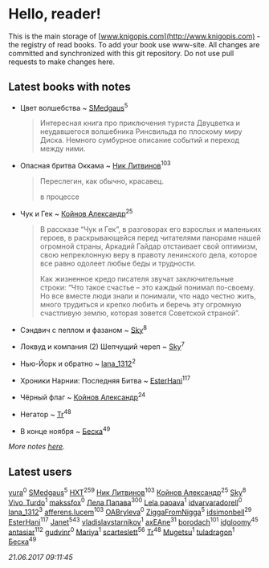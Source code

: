 # Hello, reader!
This is the main storage of [www.knigopis.com](http://www.knigopis.com) - the registry of read books.
To add your book use www-site. All changes are committed and synchronized with this git repository.
Do not use pull requests to make changes here.


## Latest books with notes
* Цвет волшебства ~ [SMedgaus](users/162/162444669-vkontakte)<sup>5</sup>
    > Интересная книга про приключения туриста Двуцветка и неудавшегося волшебника Ринсвильда по плоскому миру Диска. Немного сумбурное описание событий и переход между ними.

* Опасная бритва Оккама ~ [Ник Литвинов](users/241/241974816-vkontakte)<sup>103</sup>
    > Переслегин, как обычно, красавец.
    > 
    > в процессе

* Чук и Гек ~ [Койнов Александр](users/414/414040473-vkontakte)<sup>25</sup>
    > В рассказе “Чук и Гек”, в разговорах его взрослых и маленьких героев, в раскрывающейся перед читателями панораме нашей огромной страны, Аркадий Гайдар отстаивает свой оптимизм, свою непреклонную веру в правоту ленинского дела, которое все равно одолеет любые беды и трудности.
    > 
    > Как жизненное кредо писателя звучат заключительные строки: “Что такое счастье – это каждый понимал по-своему. Но все вместе люди знали и понимали, что надо честно жить, много трудиться и крепко любить и беречь эту огромную счастливую землю, которая зовется Советской страной”.

* Сэндвич с пеплом и фазаном ~ [Sky](users/118/118049897850017649660-google)<sup>8</sup>

* Локвуд и компания (2) Шепчущий череп ~ [Sky](users/118/118049897850017649660-google)<sup>7</sup>

* Нью-Йорк и обратно ~ [lana_1312](users/460/4609218-vkontakte)<sup>2</sup>

* Хроники Нарнии: Последняя Битва ~ [EsterHani](users/305/30558181-vkontakte)<sup>117</sup>

* Чёрный флаг ~ [Койнов Александр](users/414/414040473-vkontakte)<sup>24</sup>

* Негатор ~ [Tr](users/122/12282474-vkontakte)<sup>48</sup>

* В конце ноября ~ [Беска](users/157/1577468-vkontakte)<sup>49</sup>


_More notes [here](latest_books_with_notes.md)._


## Latest users
[yura](users/816/816552068523262-facebook)<sup>0</sup> 
[SMedgaus](users/162/162444669-vkontakte)<sup>5</sup> 
[HXT](users/100/100002563462782-facebook)<sup>259</sup> 
[Ник Литвинов](users/241/241974816-vkontakte)<sup>103</sup> 
[Койнов Александр](users/414/414040473-vkontakte)<sup>25</sup> 
[Sky](users/118/118049897850017649660-google)<sup>8</sup> 
[Vivo_Turdo](users/115/115154203761453486437-google)<sup>1</sup> 
[makssfox](users/239/239513704-yandex)<sup>0</sup> 
[Лела Папава](users/761/76187635-vkontakte)<sup>300</sup> 
[Lela papava](users/281/281023294-vkontakte)<sup>1</sup> 
[idvarvaradorell](users/385/385280558-vkontakte)<sup>0</sup> 
[lana_1312](users/460/4609218-vkontakte)<sup>3</sup> 
[afferens.lucem](users/196/196071655-vkontakte)<sup>103</sup> 
[OABryleva](users/117/117066050609750163659-google)<sup>0</sup> 
[ZiggaFromNigga](users/114/114398174831177070999-google)<sup>5</sup> 
[idsimonbell](users/380/380554090-vkontakte)<sup>29</sup> 
[EsterHani](users/305/30558181-vkontakte)<sup>117</sup> 
[Janet](users/108/108113656204404967440-google)<sup>543</sup> 
[vladislavstarnikov](users/318/318594181-vkontakte)<sup>1</sup> 
[axEAne](users/108/108286448861674023181-google)<sup>31</sup> 
[borodach](users/157/15706320-vkontakte)<sup>101</sup> 
[idgloomy](users/871/87187820-vkontakte)<sup>45</sup> 
[antasiar](users/688/68827372-vkontakte)<sup>112</sup> 
[gudvinr](users/108/108740102521248876385-google)<sup>0</sup> 
[Mariya](users/171/17119404-vkontakte)<sup>1</sup> 
[scarteslett](users/201/201967417-vkontakte)<sup>56</sup> 
[Tr](users/122/12282474-vkontakte)<sup>48</sup> 
[Mugetsu](users/110/110654020423735976376-google)<sup>1</sup> 
[tuladragon](users/408/408987669-vkontakte)<sup>1</sup> 
[Беска](users/157/1577468-vkontakte)<sup>49</sup> 


_21.06.2017 09:11:45_
